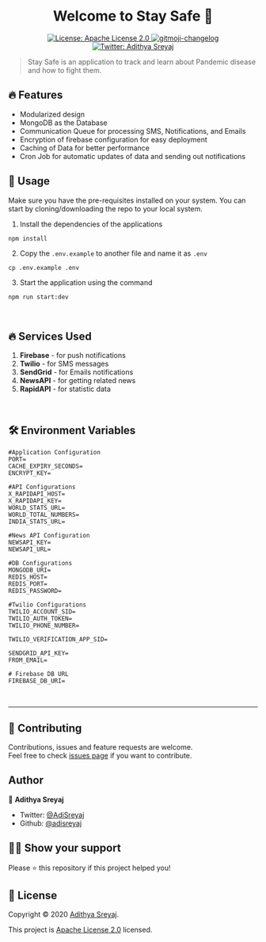 <h1 align="center">Welcome to Stay Safe 👋</h1>
<p align="center">
  <a href="https://github.com/kefranabg/readme-md-generator/blob/master/LICENSE">
    <img alt="License: Apache License 2.0" src="https://img.shields.io/badge/license-Apache License 2.0-yellow.svg" target="_blank" />
  </a>

  <a href="https://github.com/frinyvonnick/gitmoji-changelog">
    <img src="https://img.shields.io/badge/changelog-gitmoji-brightgreen.svg" alt="gitmoji-changelog">
  </a>
  <a href="https://twitter.com/AdiSreyaj">
    <img alt="Twitter: Adithya Sreyaj" src="https://img.shields.io/twitter/follow/AdiSreyaj.svg?style=social" target="_blank" />
  </a>
</p>

> Stay Safe is an application to track and learn about Pandemic disease and how to fight them.

## 🔥 Features

- Modularized design
- MongoDB as the Database
- Communication Queue for processing SMS, Notifications, and Emails
- Encryption of firebase configuration for easy deployment
- Caching of Data for better performance
- Cron Job for automatic updates of data and sending out notifications

## 🚀 Usage

Make sure you have the pre-requisites installed on your system. You can start by cloning/downloading the repo to your local system.

1. Install the dependencies of the applications

```
npm install
```

2. Copy the `.env.example` to another file and name it as `.env`

```
cp .env.example .env
```

3. Start the application using the command

```
npm run start:dev
```

<br>

## 🔥 Services Used

1. **Firebase** - for push notifications
1. **Twilio** - for SMS messages
1. **SendGrid** - for Emails notifications
1. **NewsAPI** - for getting related news
1. **RapidAPI** - for statistic data

<br>

## 🛠 Environment Variables

```
#Application Configuration
PORT=
CACHE_EXPIRY_SECONDS=
ENCRYPT_KEY=

#API Configurations
X_RAPIDAPI_HOST=
X_RAPIDAPI_KEY=
WORLD_STATS_URL=
WORLD_TOTAL_NUMBERS=
INDIA_STATS_URL=

#News API Configuration
NEWSAPI_KEY=
NEWSAPI_URL=

#DB Configurations
MONGODB_URI=
REDIS_HOST=
REDIS_PORT=
REDIS_PASSWORD=

#Twilio Configurations
TWILIO_ACCOUNT_SID=
TWILIO_AUTH_TOKEN=
TWILIO_PHONE_NUMBER=

TWILIO_VERIFICATION_APP_SID=

SENDGRID_API_KEY=
FROM_EMAIL=

# Firebase DB URL
FIREBASE_DB_URI=
```

<br>

<hr>

## 🤝 Contributing

Contributions, issues and feature requests are welcome.<br />
Feel free to check [issues page](https://github.com/adisreyaj/staysafe-backend/issues) if you want to contribute.

## Author

👤 **Adithya Sreyaj**

- Twitter: [@AdiSreyaj](https://twitter.com/AdiSreyaj)
- Github: [@adisreyaj](https://github.com/adisreyaj)

## 👍🏼 Show your support

Please ⭐️ this repository if this project helped you!

## 📝 License

Copyright © 2020 [Adithya Sreyaj](https://github.com/adisreyaj).<br />

This project is [Apache License 2.0](https://github.com/adisreyaj/staysafe-backend/blob/master/LICENSE.md) licensed.
